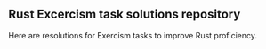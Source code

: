 ## Rust Excercism task solutions repository

Here are resolutions for Exercism tasks to improve Rust proficiency.
